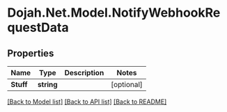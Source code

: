 # Dojah.Net.Model.NotifyWebhookRequestData

## Properties

Name | Type | Description | Notes
------------ | ------------- | ------------- | -------------
**Stuff** | **string** |  | [optional] 

[[Back to Model list]](../README.md#documentation-for-models) [[Back to API list]](../README.md#documentation-for-api-endpoints) [[Back to README]](../README.md)

